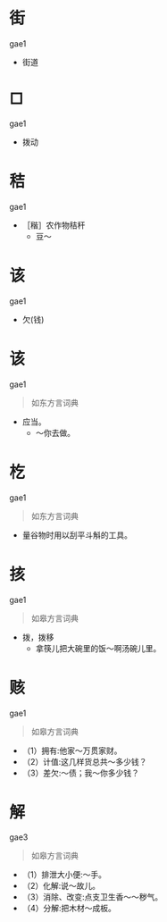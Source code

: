 # 街
gae1
- 街道

# □
gae1
- 拨动

# 秸
gae1
- ［稭］农作物秸秆
  - 豆～

# 该
gae1
- 欠(钱)

# 该
gae1
> 如东方言词典
- 应当。
  - ～你去做。

# 杚
gae1
> 如东方言词典
- 量谷物时用以刮平斗斛的工具。

# 㧡
gae1
> 如皋方言词典
- 拨，拨移
  - 拿筷儿把大碗里的饭～啊汤碗儿里。

# 赅
gae1
> 如皋方言词典
- （1）拥有:他家～万贯家财。
- （2）计值:这几样货总共～多少钱？
- （3）差欠:～债；我～你多少钱？

# 解
gae3
> 如皋方言词典
- （1）排泄大小便:～手。
- （2）化解:说～故儿。
- （3）消除、改变:点支卫生香～～秽气。
- （4）分解:把木材～成板。
